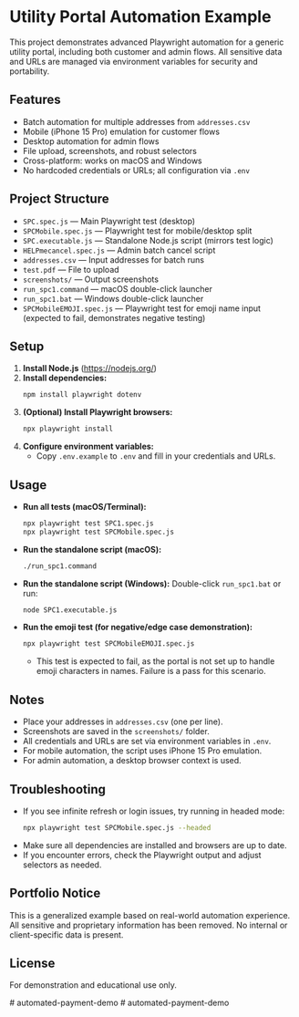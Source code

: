 # Utility Portal Automation Example

This project demonstrates advanced Playwright automation for a generic utility portal, including both customer and admin flows. All sensitive data and URLs are managed via environment variables for security and portability.

## Features
- Batch automation for multiple addresses from `addresses.csv`
- Mobile (iPhone 15 Pro) emulation for customer flows
- Desktop automation for admin flows
- File upload, screenshots, and robust selectors
- Cross-platform: works on macOS and Windows
- No hardcoded credentials or URLs; all configuration via `.env`

## Project Structure
- `SPC.spec.js` — Main Playwright test (desktop)
- `SPCMobile.spec.js` — Playwright test for mobile/desktop split
- `SPC.executable.js` — Standalone Node.js script (mirrors test logic)
- `HELPmecancel.spec.js` — Admin batch cancel script
- `addresses.csv` — Input addresses for batch runs
- `test.pdf` — File to upload
- `screenshots/` — Output screenshots
- `run_spc1.command` — macOS double-click launcher
- `run_spc1.bat` — Windows double-click launcher
- `SPCMobileEMOJI.spec.js` — Playwright test for emoji name input (expected to fail, demonstrates negative testing)

## Setup
1. **Install Node.js** (https://nodejs.org/)
2. **Install dependencies:**
   ```sh
   npm install playwright dotenv
   ```
3. **(Optional) Install Playwright browsers:**
   ```sh
   npx playwright install
   ```
4. **Configure environment variables:**
   - Copy `.env.example` to `.env` and fill in your credentials and URLs.

## Usage
- **Run all tests (macOS/Terminal):**
  ```sh
  npx playwright test SPC1.spec.js
  npx playwright test SPCMobile.spec.js
  ```
- **Run the standalone script (macOS):**
  ```sh
  ./run_spc1.command
  ```
- **Run the standalone script (Windows):**
  Double-click `run_spc1.bat` or run:
  ```sh
  node SPC1.executable.js
  ```
- **Run the emoji test (for negative/edge case demonstration):**
  ```sh
  npx playwright test SPCMobileEMOJI.spec.js
  ```
  - This test is expected to fail, as the portal is not set up to handle emoji characters in names. Failure is a pass for this scenario.

## Notes
- Place your addresses in `addresses.csv` (one per line).
- Screenshots are saved in the `screenshots/` folder.
- All credentials and URLs are set via environment variables in `.env`.
- For mobile automation, the script uses iPhone 15 Pro emulation.
- For admin automation, a desktop browser context is used.

## Troubleshooting
- If you see infinite refresh or login issues, try running in headed mode:
  ```sh
  npx playwright test SPCMobile.spec.js --headed
  ```
- Make sure all dependencies are installed and browsers are up to date.
- If you encounter errors, check the Playwright output and adjust selectors as needed.

## Portfolio Notice
This is a generalized example based on real-world automation experience. All sensitive and proprietary information has been removed. No internal or client-specific data is present.

## License
For demonstration and educational use only.

#   a u t o m a t e d - p a y m e n t - d e m o  
 #   a u t o m a t e d - p a y m e n t - d e m o  
 